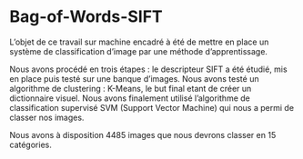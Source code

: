 # Bag-of-Words-SIFT

L’objet de ce travail sur machine encadré à été de mettre en place un système de classification d’image par une méthode d’apprentissage.

Nous avons procédé en trois étapes : le descripteur SIFT a été étudié, mis en place puis testé sur une banque d’images. Nous avons testé un algorithme de clustering : K-Means, le but final etant de créer un dictionnaire visuel. Nous avons finalement utilisé l’algorithme de classification supervisé SVM (Support Vector Machine) qui nous a permi de classer nos images.

Nous avons à disposition 4485 images que nous devrons classer en 15 catégories.
